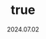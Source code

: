 ---
wip: "True"
id: "43556"
title:
  de: "Vergilbte Schakalleder-Schatzkarte"
  en: "Timeworn Loboskin Map"
  fr: "Vieille carte en peau de loup argenté"
  ja: "古ぼけた地図G16"
layout: treasuremap
page_type: guide
categories: "treasuremap"
instanceType: "treasuremap"
date: "2024.07.02"
patchNumber: "7.0"
patchName: "Dawntrail"
expac: "dt"
image: "/assets/img/content/klassen/Chocobo.webp"
terms:
    - term: "TreasureMaps"
    - term: "Dawntrail"
sortid: 27
order: 27
plvl: 100
slug: "vergilbte_schakalleder_schatzkarte"
maxpartysize: 1
zones:
  - zonename: "Shaaloani"
    fullimage: "/assets/img/treasuremaps/Vergilbte Schakalleder-Schatzkarte/Shaaloani/Shaaloani.webp"
    subimage:
      - "/assets/img/treasuremaps/Vergilbte Schakalleder-Schatzkarte/Shaaloani/A.webp"
      - "/assets/img/treasuremaps/Vergilbte Schakalleder-Schatzkarte/Shaaloani/B.webp"
      - "/assets/img/treasuremaps/Vergilbte Schakalleder-Schatzkarte/Shaaloani/C.webp"
      - "/assets/img/treasuremaps/Vergilbte Schakalleder-Schatzkarte/Shaaloani/D.webp"
      - "/assets/img/treasuremaps/Vergilbte Schakalleder-Schatzkarte/Shaaloani/E.webp"
      - "/assets/img/treasuremaps/Vergilbte Schakalleder-Schatzkarte/Shaaloani/F.webp"
      - "/assets/img/treasuremaps/Vergilbte Schakalleder-Schatzkarte/Shaaloani/G.webp"
      - "/assets/img/treasuremaps/Vergilbte Schakalleder-Schatzkarte/Shaaloani/H.webp"
  - zonename: "Heritage Found"
    fullimage: "/assets/img/treasuremaps/Vergilbte Schakalleder-Schatzkarte/Ewiges Erbe/Ewiges Erbe.webp"
    subimage:
      - "/assets/img/treasuremaps/Vergilbte Schakalleder-Schatzkarte/Ewiges Erbe/A.webp"
      - "/assets/img/treasuremaps/Vergilbte Schakalleder-Schatzkarte/Ewiges Erbe/B.webp"
      - "/assets/img/treasuremaps/Vergilbte Schakalleder-Schatzkarte/Ewiges Erbe/C.webp"
      - "/assets/img/treasuremaps/Vergilbte Schakalleder-Schatzkarte/Ewiges Erbe/D.webp"
      - "/assets/img/treasuremaps/Vergilbte Schakalleder-Schatzkarte/Ewiges Erbe/E.webp"
      - "/assets/img/treasuremaps/Vergilbte Schakalleder-Schatzkarte/Ewiges Erbe/F.webp"
      - "/assets/img/treasuremaps/Vergilbte Schakalleder-Schatzkarte/Ewiges Erbe/G.webp"
      - "/assets/img/treasuremaps/Vergilbte Schakalleder-Schatzkarte/Ewiges Erbe/H.webp"
  - zonename: "Urqopacha"
    fullimage: "/assets/img/treasuremaps/Vergilbte Schakalleder-Schatzkarte/Urqopacha/Urqopacha.webp"
    subimage:
      - "/assets/img/treasuremaps/Vergilbte Schakalleder-Schatzkarte/Urqopacha/A.webp"
      - "/assets/img/treasuremaps/Vergilbte Schakalleder-Schatzkarte/Urqopacha/B.webp"
      - "/assets/img/treasuremaps/Vergilbte Schakalleder-Schatzkarte/Urqopacha/C.webp"
      - "/assets/img/treasuremaps/Vergilbte Schakalleder-Schatzkarte/Urqopacha/D.webp"
      - "/assets/img/treasuremaps/Vergilbte Schakalleder-Schatzkarte/Urqopacha/E.webp"
      - "/assets/img/treasuremaps/Vergilbte Schakalleder-Schatzkarte/Urqopacha/F.webp"
      - "/assets/img/treasuremaps/Vergilbte Schakalleder-Schatzkarte/Urqopacha/G.webp"
      - "/assets/img/treasuremaps/Vergilbte Schakalleder-Schatzkarte/Urqopacha/H.webp"
  - zonename: "Kozama'uka"
    fullimage: "/assets/img/treasuremaps/Vergilbte Schakalleder-Schatzkarte/Kozama'uka/Kozama'uka.webp"
    subimage:
      - "/assets/img/treasuremaps/Vergilbte Schakalleder-Schatzkarte/Kozama'uka/A.webp"
      - "/assets/img/treasuremaps/Vergilbte Schakalleder-Schatzkarte/Kozama'uka/B.webp"
      - "/assets/img/treasuremaps/Vergilbte Schakalleder-Schatzkarte/Kozama'uka/C.webp"
      - "/assets/img/treasuremaps/Vergilbte Schakalleder-Schatzkarte/Kozama'uka/D.webp"
      - "/assets/img/treasuremaps/Vergilbte Schakalleder-Schatzkarte/Kozama'uka/E.webp"
      - "/assets/img/treasuremaps/Vergilbte Schakalleder-Schatzkarte/Kozama'uka/F.webp"
      - "/assets/img/treasuremaps/Vergilbte Schakalleder-Schatzkarte/Kozama'uka/G.webp"
      - "/assets/img/treasuremaps/Vergilbte Schakalleder-Schatzkarte/Kozama'uka/H.webp"
  - zonename: "Yak T'el"
    fullimage: "/assets/img/treasuremaps/Vergilbte Schakalleder-Schatzkarte/Yak T'el/Yak T'el.webp"
    subimage:
      - "/assets/img/treasuremaps/Vergilbte Schakalleder-Schatzkarte/Yak T'el/A.webp"
      - "/assets/img/treasuremaps/Vergilbte Schakalleder-Schatzkarte/Yak T'el/B.webp"
      - "/assets/img/treasuremaps/Vergilbte Schakalleder-Schatzkarte/Yak T'el/C.webp"
      - "/assets/img/treasuremaps/Vergilbte Schakalleder-Schatzkarte/Yak T'el/D.webp"
      - "/assets/img/treasuremaps/Vergilbte Schakalleder-Schatzkarte/Yak T'el/E.webp"
      - "/assets/img/treasuremaps/Vergilbte Schakalleder-Schatzkarte/Yak T'el/F.webp"
      - "/assets/img/treasuremaps/Vergilbte Schakalleder-Schatzkarte/Yak T'el/G.webp"
      - "/assets/img/treasuremaps/Vergilbte Schakalleder-Schatzkarte/Yak T'el/H.webp"
---